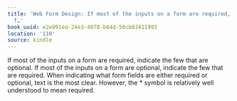 ```yaml
---
title: 'Web Form Design: If most of the inputs on a form are required, indicate the
  f…'
book_uuid: e2e091ea-24e3-4078-b64d-50cb03411993
location: '110'
source: kindle
---
```


If most of the inputs on a form are required, indicate the few that are optional. If most of the inputs on a form are optional, indicate the few that are required. When indicating what form fields are either required or optional, text is the most clear. However, the * symbol is relatively well understood to mean required.
